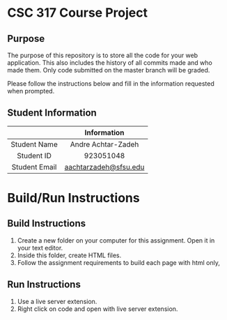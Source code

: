 # CSC 317 Course Project

## Purpose

The purpose of this repository is to store all the code for your web application. This also includes the history of all commits made and who made them. Only code submitted on the master branch will be graded.

Please follow the instructions below and fill in the information requested when prompted.

## Student Information

|               | Information   |
|:-------------:|:-------------:|
| Student Name  | Andre Achtar-Zadeh     |
| Student ID    | 923051048       |
| Student Email | aachtarzadeh@sfsu.edu    |



# Build/Run Instructions

## Build Instructions
1. Create a new folder on your computer for this assignment. Open it in your text editor.
2. Inside this folder, create HTML files.
3. Follow the assignment requirements to build each page with html only,

## Run Instructions
1. Use a live server extension.
2. Right click on code and open with live server extension.
   
